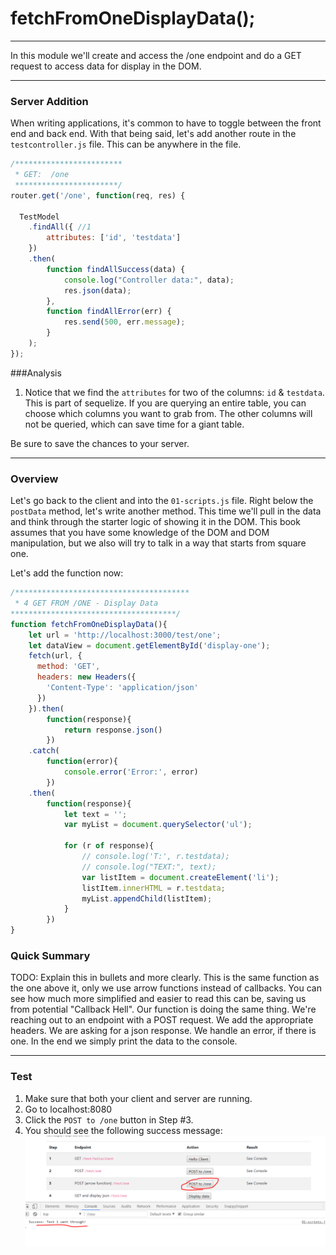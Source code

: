 # fetchFromOneDisplayData();
---
In this module we'll create and access the /one endpoint and do a GET request to access data for display in the DOM.  

<hr>


### Server Addition
When writing applications, it's common to have to toggle between the front end and back end. With that being said, let's add another route in the `testcontroller.js` file. This can be anywhere in the file. 

```js
/************************
 * GET:  /one
 ***********************/
router.get('/one', function(req, res) {

  TestModel
	.findAll({ //1
    	attributes: ['id', 'testdata']
	})
	.then(
		function findAllSuccess(data) {
			console.log("Controller data:", data);
			res.json(data);
		},
		function findAllError(err) {
			res.send(500, err.message);
		}
	);
});
```

###Analysis
1. Notice that we find the `attributes` for two of the columns: `id` & `testdata`. This is part of sequelize. If you are querying an entire table, you can choose which columns you want to grab from. The other columns will not be queried, which can save time for a giant table. 

Be sure to save the chances to your server.
<hr />

### Overview
Let's go back to the client and into the `01-scripts.js` file. Right below the `postData` method, let's write another method. This time we'll pull in the data and think through the starter logic of showing it in the DOM. This book assumes that you have some knowledge of the DOM and DOM manipulation, but we also will try to talk in a way that starts from square one.

Let's add the function now:

```js
/***************************************
 * 4 GET FROM /ONE - Display Data
*************************************/
function fetchFromOneDisplayData(){
	let url = 'http://localhost:3000/test/one';
	let dataView = document.getElementById('display-one');
	fetch(url, {
	  method: 'GET', 
	  headers: new Headers({
		'Content-Type': 'application/json'
	  })
	}).then(
		function(response){
			return response.json()
		})
	.catch(
		function(error){
			console.error('Error:', error)
		})
	.then(
		function(response){
			let text = '';
			var myList = document.querySelector('ul');

			for (r of response){
				// console.log('T:', r.testdata);
				// console.log("TEXT:", text);
				var listItem = document.createElement('li');
				listItem.innerHTML = r.testdata;
				myList.appendChild(listItem);
			}
		})
}
```

### Quick Summary
TODO: Explain this in bullets and more clearly. 
This is the same function as the one above it, only we use arrow functions instead of callbacks. You can see how much more simplified and easier to read this can be, saving us from potential "Callback Hell". Our function is doing the same thing. We're reaching out to an endpoint with a POST request. We add the appropriate headers. We are asking for a json response. We handle an error, if there is one. In the end we simply print the data to the console.  

<hr>

### Test

1. Make sure that both your client and server are running.
2. Go to localhost:8080
3. Click the `POST to /one` button in Step #3.
3. You should see the following success message:
![screenshot](assets/07-postToOneArrow.PNG)

